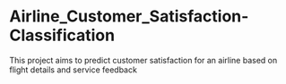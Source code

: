 # Airline_Customer_Satisfaction-Classification
This project aims to predict customer satisfaction for an airline based on flight details and service feedback
